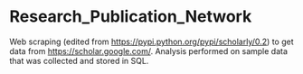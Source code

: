# Research_Publication_Network

Web scraping (edited from https://pypi.python.org/pypi/scholarly/0.2) to get data from https://scholar.google.com/. 
Analysis performed on sample data that was collected and stored in SQL.
